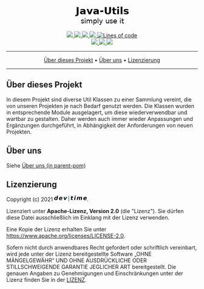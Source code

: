 <p align="center">
  <img src="https://raw.githubusercontent.com/dev-time-tpw/java-utils/main/images/Java-Utils.png" />
</p>

<p align="center">
<a href="https://github.com/dev-time-tpw/java-utils/actions/workflows/build-job.yml" title="Build Job">
  <img src="https://img.shields.io/github/workflow/status/dev-time-tpw/java-utils/Run%20snapshot%20build-job?logo=GitHub&style=plastic" />
</a>
<a href="https://github.com/dev-time-tpw/java-utils/actions/workflows/quality-job.yml" title="Quality Job">
  <img src="https://img.shields.io/github/workflow/status/dev-time-tpw/java-utils/Run%20quality%20build-job?label=nightly-build&logo=GitHub&style=plastic" />
</a>
<a href="https://github.com/dev-time-tpw/java-utils/blob/main/LICENSE" title="License">
  <img src="https://img.shields.io/github/license/dev-time-tpw/java-utils?logo=GitHub&style=plastic" />
</a>
<a href="https://github.com/dev-time-tpw/java-utils" title="Last Commit">
  <img src="https://img.shields.io/github/last-commit/dev-time-tpw/java-utils?logo=GitHub&style=plastic" />
</a>
<a href="https://github.com/dev-time-tpw/java-utils" title="Lines of code">
  <img alt="Lines of code" src="https://img.shields.io/tokei/lines/github/dev-time-tpw/java-utils?logo=GitHub&style=plastic" />
</a>
<br />
<a href="https://sonarcloud.io/dashboard?id=devtime_java-utils" title="Quality Gate">
  <img src="https://img.shields.io/sonar/quality_gate/devtime_java-utils?logo=SonarCloud&server=https%3A%2F%2Fsonarcloud.io&style=plastic" />
</a>
<a href="https://sonarcloud.io/dashboard?id=devtime_java-utils" title="Successful tests">
  <img src="https://img.shields.io/sonar/test_success_density/devtime_java-utils?logo=SonarCloud&server=https%3A%2F%2Fsonarcloud.io&style=plastic" />
</a>
<a href="https://sonarcloud.io/dashboard?id=devtime_java-utils" title="Coverage">
  <img src="https://img.shields.io/sonar/coverage/devtime_java-utils?logo=SonarCloud&server=https%3A%2F%2Fsonarcloud.io&style=plastic" />
</a>
</p>

<hr />
<p align="center">
    <a href="#über-dieses-projekt">Über dieses Projekt</a> •
    <a href="#über-uns">Über uns</a> •
    <a href="#lizenzierung">Lizenzierung</a>
</p>
<hr />

## Über dieses Projekt

In diesem Projekt sind diverse Util Klassen zu einer Sammlung vereint, die von unseren Projekten je nach Bedarf genutzt werden. Die Klassen wurden in entsprechende Module ausgelagert, um diese wiederverwendbar und wartbar zu gestalten. Daher werden auch immer wieder Anpassungen und Ergänzungen durchgeführt, in Abhängigkeit der Anforderungen von neuen Projekten.

## Über uns

Siehe <a href="https://github.com/dev-time-tpw/parent-pom#über-uns">Über uns (in parent-pom)</a>

## Lizenzierung

Copyright (c) 2021 <img src="https://raw.githubusercontent.com/dev-time-tpw/parent-pom/main/images/dev-time-86x15.png" />.

Lizenziert unter **Apache-Lizenz, Version 2.0** (die "Lizenz"). Sie dürfen diese Datei ausschließlich im Einklang mit 
der Lizenz verwenden.

Eine Kopie der Lizenz erhalten Sie unter https://www.apache.org/licenses/LICENSE-2.0.

Sofern nicht durch anwendbares Recht gefordert oder schriftlich vereinbart, wird jede unter der Lizenz bereitgestellte 
Software „OHNE MÄNGELGEWÄHR“ UND OHNE AUSDRÜCKLICHE ODER STILLSCHWEIGENDE GARANTIE JEGLICHER ART bereitgestellt. 
Die genauen Angaben zu Genehmigungen und Einschränkungen unter der Lizenz finden Sie in der [LIZENZ](LICENSE).